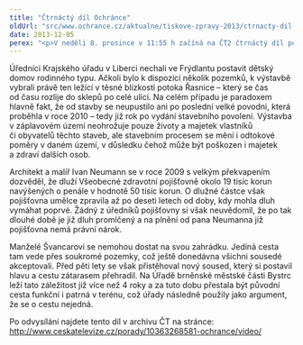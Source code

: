 ```yaml
---
title: "Čtrnáctý díl Ochránce"
oldUrl: "src/www.ochrance.cz/aktualne/tiskove-zpravy-2013/ctrnacty-dil-ochrance"
date: 2013-12-05
perex: "<p>V neděli 8. prosince v 11:55 h začíná na ČT2 čtrnáctý díl pořadu Ochránce. Všechny tři do vysílání zařazené příběhy spojuje hlavně nezodpovědnost úředníků, kteří si možná nedostatečně uvědomují svou poměrně velkou moc a komplikují tak životy obyčejných lidí více, než tuší. Stavební povolení v záplavovém území, navyšování penále za promlčené dluhy a omezování správy vlastního majetku – to jsou Ochráncem řešené případy, které budou moci diváci v rámci 14. dílu seriálu zhlédnout i ve středeční repríze na ČT2 v 12:55 hod, další reprízy jsou poté zařazeny do vysílání ČT2 v neděli 8. 12. a v úterý 10. 12. vždy po půlnoci.</p>"
---
```


<!-- imported from the old website -->

<p>Úředníci Krajského úřadu v Liberci nechali ve Frýdlantu postavit dětský domov rodinného typu. Ačkoli bylo k dispozici několik pozemků, k výstavbě vybrali právě ten ležící v těsné blízkosti potoka Řasnice – který se čas od času rozlije do sklepů po celé ulici. Na celém případu je paradoxem hlavně fakt, že od stavby se neupustilo ani po poslední velké povodni, která proběhla v roce 2010 – tedy již rok po vydání stavebního povolení. Výstavba v záplavovém území neohrožuje pouze životy a majetek vlastníků či obyvatelů těchto staveb, ale stavebním procesem se mění i odtokové poměry v daném území, v důsledku čehož může být poškozen i majetek a zdraví dalších osob. </p><p>Architekt a malíř Ivan Neumann se v roce 2009 s velkým překvapením dozvěděl, že dluží Všeobecné zdravotní pojišťovně okolo 19 tisíc korun navýšených o penále v hodnotě 50 tisíc korun. O dlužné částce však pojišťovna umělce zpravila až po deseti letech od doby, kdy mohla dluh vymáhat poprvé. Žádný z úředníků pojišťovny si však neuvědomil, že po tak dlouhé době je již dluh promlčený a na plnění od pana Neumanna již pojišťovna nemá právní nárok.</p><p>Manželé Švancarovi se nemohou dostat na svou zahrádku. Jediná cesta tam vede přes soukromé pozemky, což ještě donedávna všichni sousedé akceptovali. Před pěti lety se však přistěhoval nový soused, který si postavil hlavu a cestu zátarasem přehradil. Na Úřadě brněnské městské části Bystrc leží tato záležitost již více než 4 roky a za tuto dobu přestala být původní cesta funkční i patrná v terénu, což úřady následně použily jako argument, že se o cestu nejedná. </p>Po odvysílání najdete tento díl v archivu ČT na stránce: <a title="Otevření do nového okna" href="http://www.ceskatelevize.cz/porady/10363268581-ochrance/video/" target="_blank">http://www.ceskatelevize.cz/porady/10363268581-ochrance/video/</a> <img alt="" src="https://www.ochrance.cz/typo3/ext/od_linkdesc/icons/external.gif" class="od_linkdesc_icon_external" />
